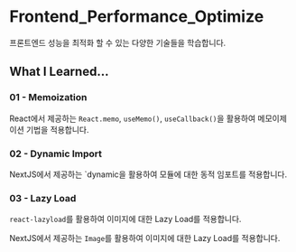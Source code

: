 # Frontend_Performance_Optimize

프론트엔드 성능을 최적화 할 수 있는 다양한 기술들을 학습합니다.

## What I Learned...

### 01 - Memoization
React에서 제공하는 `React.memo`, `useMemo()`, `useCallback()`을 활용하여 메모이제이션 기법을 적용합니다.

### 02 - Dynamic Import
NextJS에서 제공하는 `dynamic을 활용하여 모듈에 대한 동적 임포트를 적용합니다.

### 03 - Lazy Load

`react-lazyload`를 활용하여 이미지에 대한 Lazy Load를 적용합니다.

NextJS에서 제공하는 `Image`를 활용하여 이미지에 대한 Lazy Load를 적용합니다.
